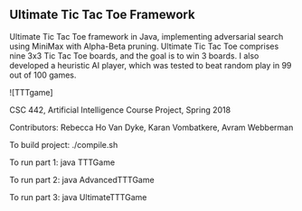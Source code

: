 ## Ultimate Tic Tac Toe Framework

Ultimate Tic Tac Toe framework in Java, implementing adversarial search using MiniMax with Alpha-Beta pruning. Ultimate Tic Tac Toe comprises nine 3x3 Tic Tac Toe boards, and the goal is to win 3 boards. I also developed a heuristic AI player, which was tested to beat random play in 99 out of 100 games.

![TTTgame]





CSC 442, Artificial Intelligence Course Project, Spring 2018

Contributors: Rebecca Ho Van Dyke, Karan Vombatkere, Avram Webberman

To build project:
./compile.sh

To run part 1:
java TTTGame

To run part 2:
java AdvancedTTTGame

To run part 3:
java UltimateTTTGame
